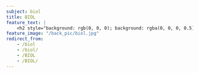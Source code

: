 ```yaml
---
subject: biol
title: BIOL
feature_text: |
    <h2 style="background: rgb(0, 0, 0); background: rgba(0, 0, 0, 0.5); color: #f1f1f1; padding: 10px;">BIOL</h2>
feature_image: "/back_pic/biol.jpg"
redirect_from:
    - /biol
    - /biol/
    - /BIOL
    - /BIOL/
---
```

